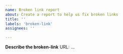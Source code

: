 ```yaml
---
name: Broken link report
about: Create a report to help us fix broken links
title: ''
labels: 'broken-link'
assignees: ''

---
```


**Describe the broken-link**
URL: ...


